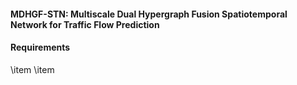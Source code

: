 #### MDHGF-STN: Multiscale Dual Hypergraph Fusion Spatiotemporal Network for Traffic Flow Prediction

#### Requirements
\item 
\item
